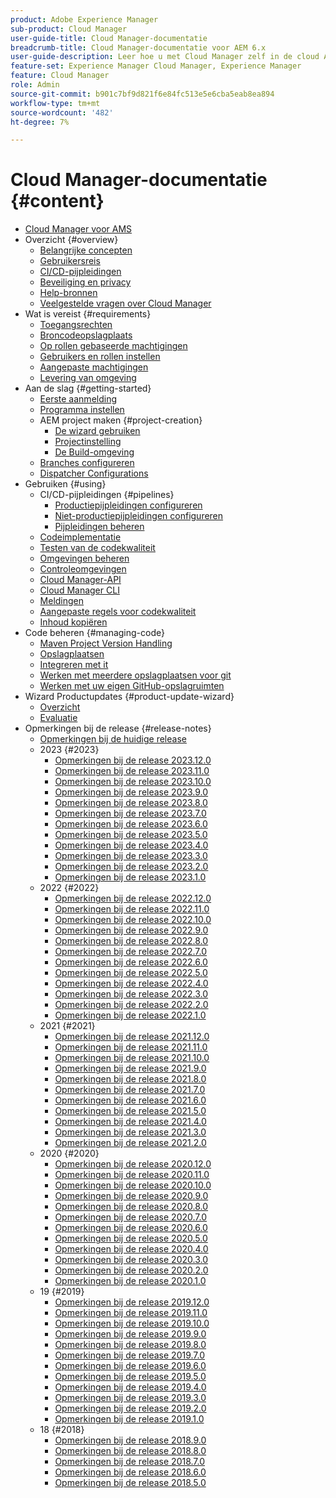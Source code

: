 ```yaml
---
product: Adobe Experience Manager
sub-product: Cloud Manager
user-guide-title: Cloud Manager-documentatie
breadcrumb-title: Cloud Manager-documentatie voor AEM 6.x
user-guide-description: Leer hoe u met Cloud Manager zelf in de cloud Adobe Experience Manager voor AMS kunt beheren.
feature-set: Experience Manager Cloud Manager, Experience Manager
feature: Cloud Manager
role: Admin
source-git-commit: b901c7bf9d821f6e84fc513e5e6cba5eab8ea894
workflow-type: tm+mt
source-wordcount: '482'
ht-degree: 7%

---
```



# Cloud Manager-documentatie {#content}

+ [Cloud Manager voor AMS](/help/introduction.md)
+ Overzicht {#overview}
   + [Belangrijke concepten](/help/overview/key-concepts.md)
   + [Gebruikersreis](/help/overview/user-journey.md)
   + [CI/CD-pijpleidingen](/help/overview/ci-cd-pipelines.md)
   + [Beveiliging en privacy](/help/overview/security-and-privacy.md)
   + [Help-bronnen](/help/overview/help-resources.md)
   + [Veelgestelde vragen over Cloud Manager](/help/overview/faqs.md)
+ Wat is vereist {#requirements}
   + [Toegangsrechten](/help/requirements/access-rights.md)
   + [Broncodeopslagplaats](/help/requirements/source-code-repository.md)
   + [Op rollen gebaseerde machtigingen](/help/requirements/role-based-permissions.md)
   + [Gebruikers en rollen instellen](/help/requirements/users-and-roles.md)
   + [Aangepaste machtigingen](/help/using/custom-permissions.md)
   + [Levering van omgeving](/help/requirements/environment-provisioning.md)
+ Aan de slag {#getting-started}
   + [Eerste aanmelding](/help/getting-started/first-time-login.md)
   + [Programma instellen](/help/getting-started/program-setup.md)
   + AEM project maken {#project-creation}
      + [De wizard gebruiken](/help/getting-started/using-the-wizard.md)
      + [Projectinstelling](/help/getting-started/project-setup.md)
      + [De Build-omgeving](/help/getting-started/build-environment.md)
   + [Branches configureren](/help/getting-started/configuring-branches.md)
   + [Dispatcher Configurations](/help/getting-started/dispatcher-configurations.md)
+ Gebruiken {#using}
   + CI/CD-pijpleidingen {#pipelines}
      + [Productiepijpleidingen configureren](/help/using/production-pipelines.md)
      + [Niet-productiepijpleidingen configureren](/help/using/non-production-pipelines.md)
      + [Pijpleidingen beheren](/help/using/managing-pipelines.md)
   + [Codeimplementatie](/help/using/code-deployment.md)
   + [Testen van de codekwaliteit](/help/using/code-quality-testing.md)
   + [Omgevingen beheren](/help/using/managing-environments.md)
   + [Controleomgevingen](/help/using/monitoring-environments.md)
   + [Cloud Manager-API](https://developer.adobe.com/experience-cloud/cloud-manager/reference/api/)
   + [Cloud Manager CLI](https://github.com/adobe/aio-cli-plugin-cloudmanager/blob/main/README.md)
   + [Meldingen](/help/using/notifications.md)
   + [Aangepaste regels voor codekwaliteit](/help/using/custom-code-quality-rules.md)
   + [Inhoud kopiëren](/help/using/content-copy.md)
+ Code beheren {#managing-code}
   + [Maven Project Version Handling](/help/managing-code/maven-project-version.md)
   + [Opslagplaatsen](/help/managing-code/repositories.md)
   + [Integreren met it](/help/managing-code/git-integration.md)
   + [Werken met meerdere opslagplaatsen voor git](/help/managing-code/multiple-git-repos.md)
   + [Werken met uw eigen GitHub-opslagruimten](/help/managing-code/byo-github.md)
+ Wizard Productupdates {#product-update-wizard}
   + [Overzicht](/help/product-update-wizard/overview.md)
   + [Evaluatie](/help/product-update-wizard/evaluation.md)
+ Opmerkingen bij de release {#release-notes}
   + [Opmerkingen bij de huidige release](/help/release-notes/current.md)
   + 2023 {#2023}
      + [Opmerkingen bij de release 2023.12.0](/help/release-notes/2023/2023-12-0.md)
      + [Opmerkingen bij de release 2023.11.0](/help/release-notes/2023/2023-11-0.md)
      + [Opmerkingen bij de release 2023.10.0](/help/release-notes/2023/2023-10-0.md)
      + [Opmerkingen bij de release 2023.9.0](/help/release-notes/2023/2023-9-0.md)
      + [Opmerkingen bij de release 2023.8.0](/help/release-notes/2023/2023-8-0.md)
      + [Opmerkingen bij de release 2023.7.0](/help/release-notes/2023/2023-7-0.md)
      + [Opmerkingen bij de release 2023.6.0](/help/release-notes/2023/2023-6-0.md)
      + [Opmerkingen bij de release 2023.5.0](/help/release-notes/2023/2023-5-0.md)
      + [Opmerkingen bij de release 2023.4.0](/help/release-notes/2023/2023-4-0.md)
      + [Opmerkingen bij de release 2023.3.0](/help/release-notes/2023/2023-3-0.md)
      + [Opmerkingen bij de release 2023.2.0](/help/release-notes/2023/2023-2-0.md)
      + [Opmerkingen bij de release 2023.1.0](/help/release-notes/2023/2023-1-0.md)
   + 2022 {#2022}
      + [Opmerkingen bij de release 2022.12.0](/help/release-notes/2022/2022-12-0.md)
      + [Opmerkingen bij de release 2022.11.0](/help/release-notes/2022/2022-11-0.md)
      + [Opmerkingen bij de release 2022.10.0](/help/release-notes/2022/2022-10-0.md)
      + [Opmerkingen bij de release 2022.9.0](/help/release-notes/2022/2022-9-0.md)
      + [Opmerkingen bij de release 2022.8.0](/help/release-notes/2022/2022-8-0.md)
      + [Opmerkingen bij de release 2022.7.0](/help/release-notes/2022/2022-7-0.md)
      + [Opmerkingen bij de release 2022.6.0](/help/release-notes/2022/2022-6-0.md)
      + [Opmerkingen bij de release 2022.5.0](/help/release-notes/2022/2022-5-0.md)
      + [Opmerkingen bij de release 2022.4.0](/help/release-notes/2022/2022-4-0.md)
      + [Opmerkingen bij de release 2022.3.0](/help/release-notes/2022/2022-3-0.md)
      + [Opmerkingen bij de release 2022.2.0](/help/release-notes/2022/2022-2-0.md)
      + [Opmerkingen bij de release 2022.1.0](/help/release-notes/2022/2022-1-0.md)
   + 2021 {#2021}
      + [Opmerkingen bij de release 2021.12.0](/help/release-notes/2021/2021-12-0.md)
      + [Opmerkingen bij de release 2021.11.0](/help/release-notes/2021/2021-11-0.md)
      + [Opmerkingen bij de release 2021.10.0](/help/release-notes/2021/2021-10-0.md)
      + [Opmerkingen bij de release 2021.9.0](/help/release-notes/2021/2021-9-0.md)
      + [Opmerkingen bij de release 2021.8.0](/help/release-notes/2021/2021-8-0.md)
      + [Opmerkingen bij de release 2021.7.0](/help/release-notes/2021/2021-7-0.md)
      + [Opmerkingen bij de release 2021.6.0](/help/release-notes/2021/2021-6-0.md)
      + [Opmerkingen bij de release 2021.5.0](/help/release-notes/2021/2021-5-0.md)
      + [Opmerkingen bij de release 2021.4.0](/help/release-notes/2021/2021-4-0.md)
      + [Opmerkingen bij de release 2021.3.0](/help/release-notes/2021/2021-3-0.md)
      + [Opmerkingen bij de release 2021.2.0](/help/release-notes/2021/2021-2-0.md)
   + 2020 {#2020}
      + [Opmerkingen bij de release 2020.12.0](/help/release-notes/2020/2020-12-0.md)
      + [Opmerkingen bij de release 2020.11.0](/help/release-notes/2020/2020-11-0.md)
      + [Opmerkingen bij de release 2020.10.0](/help/release-notes/2020/2020-10-0.md)
      + [Opmerkingen bij de release 2020.9.0](/help/release-notes/2020/2020-9-0.md)
      + [Opmerkingen bij de release 2020.8.0](/help/release-notes/2020/2020-8-0.md)
      + [Opmerkingen bij de release 2020.7.0](/help/release-notes/2020/2020-7-0.md)
      + [Opmerkingen bij de release 2020.6.0](/help/release-notes/2020/2020-6-0.md)
      + [Opmerkingen bij de release 2020.5.0](/help/release-notes/2020/2020-5-0.md)
      + [Opmerkingen bij de release 2020.4.0](/help/release-notes/2020/2020-4-0.md)
      + [Opmerkingen bij de release 2020.3.0](/help/release-notes/2020/2020-3-0.md)
      + [Opmerkingen bij de release 2020.2.0](/help/release-notes/2020/2020-2-0.md)
      + [Opmerkingen bij de release 2020.1.0](/help/release-notes/2020/2020-1-0.md)
   + 19 {#2019}
      + [Opmerkingen bij de release 2019.12.0](/help/release-notes/2019/2019-12-0.md)
      + [Opmerkingen bij de release 2019.11.0](/help/release-notes/2019/2019-11-0.md)
      + [Opmerkingen bij de release 2019.10.0](/help/release-notes/2019/2019-10-0.md)
      + [Opmerkingen bij de release 2019.9.0](/help/release-notes/2019/2019-9-0.md)
      + [Opmerkingen bij de release 2019.8.0](/help/release-notes/2019/2019-8-0.md)
      + [Opmerkingen bij de release 2019.7.0](/help/release-notes/2019/2019-7-0.md)
      + [Opmerkingen bij de release 2019.6.0](/help/release-notes/2019/2019-6-0.md)
      + [Opmerkingen bij de release 2019.5.0](/help/release-notes/2019/2019-5-0.md)
      + [Opmerkingen bij de release 2019.4.0](/help/release-notes/2019/2019-4-0.md)
      + [Opmerkingen bij de release 2019.3.0](/help/release-notes/2019/2019-3-0.md)
      + [Opmerkingen bij de release 2019.2.0](/help/release-notes/2019/2019-2-0.md)
      + [Opmerkingen bij de release 2019.1.0](/help/release-notes/2019/2019-1-0.md)
   + 18 {#2018}
      + [Opmerkingen bij de release 2018.9.0](/help/release-notes/2018/2018-9-0.md)
      + [Opmerkingen bij de release 2018.8.0](/help/release-notes/2018/2018-8-0.md)
      + [Opmerkingen bij de release 2018.7.0](/help/release-notes/2018/2018-7-0.md)
      + [Opmerkingen bij de release 2018.6.0](/help/release-notes/2018/2018-6-0.md)
      + [Opmerkingen bij de release 2018.5.0](/help/release-notes/2018/2018-5-0.md)
